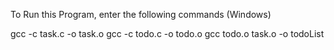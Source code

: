 To Run this Program, enter the following commands (Windows) 

gcc -c task.c -o task.o
gcc -c todo.c -o todo.o
gcc todo.o task.o -o todoList
